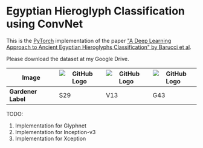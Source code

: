 # Egyptian Hieroglyph Classification using ConvNet

This is the [PyTorch](https://pytorch.org/) implementation of the paper ["A Deep Learning Approach to Ancient Egyptian Hieroglyphs Classification" by Barucci et al](https://ieeexplore.ieee.org/stamp/stamp.jsp?arnumber=9528382&tag=1).

Please download the dataset at my Google Drive.

**Image** | ![GitHub Logo](/examples/200000_S29.png) | ![GitHub Logo](/examples/200001_V13.png) | ![GitHub Logo](/examples/200003_G43.png) 
------------ | ------------ | ------------- | -------------
**Gardener Label** | S29 | V13 | G43

TODO:
1. Implementation for Glyphnet
2. Implementation for Inception-v3
3. Implementation for Xception
